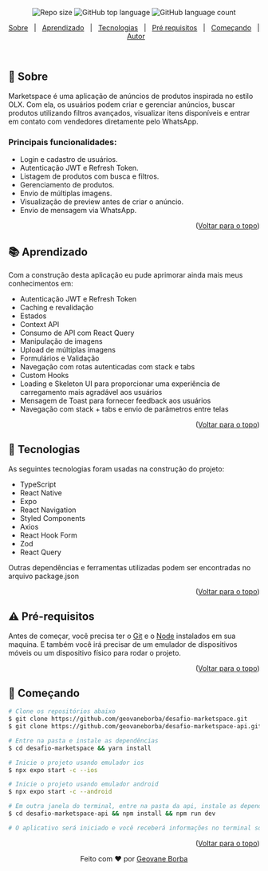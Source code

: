 <p align="center">
  <img alt="Repo size"  src="https://img.shields.io/github/repo-size/geovaneborba/desafio-marketspace?color=4f46e5&style=for-the-badge">
  <img alt="GitHub top language"  src="https://img.shields.io/github/languages/top/geovaneborba/desafio-marketspace?color=4f46e5&style=for-the-badge"> <img alt="GitHub language count"  src="https://img.shields.io/github/languages/count/geovaneborba/desafio-marketspace?color=4f46e5&style=for-the-badge">
</p>

<p align="center">
  <a href="#dart-sobre">Sobre</a> &#xa0; | &#xa0;
  <a href="#books-aprendizado">Aprendizado</a> &#xa0; | &#xa0;
  <a href="#rocket-tecnologias">Tecnologias</a> &#xa0; | &#xa0;
  <a href="#warning-pré-requisitos"> Pré requisitos</a> &#xa0; | &#xa0;
  <a href="#checkered_flag-começando">Começando</a> &#xa0; | &#xa0;
  <a href="https://github.com/geovaneborba" target="_blank">Autor</a>
</p>

<br>

## :dart: Sobre

Marketspace é uma aplicação de anúncios de produtos inspirada no estilo OLX. Com ela, os usuários podem criar e gerenciar anúncios, buscar produtos utilizando filtros avançados, visualizar itens disponíveis e entrar em contato com vendedores diretamente pelo WhatsApp.

### Principais funcionalidades:

- Login e cadastro de usuários.
- Autenticação JWT e Refresh Token.
- Listagem de produtos com busca e filtros.
- Gerenciamento de produtos.
- Envio de múltiplas imagens.
- Visualização de preview antes de criar o anúncio.
- Envio de mensagem via WhatsApp.

<p align="right">(<a href="#top">Voltar para o topo</a>)</p>

## :books: Aprendizado

Com a construção desta aplicação eu pude aprimorar ainda mais meus conhecimentos em:

- Autenticação JWT e Refresh Token
- Caching e revalidação
- Estados
- Context API
- Consumo de API com React Query
- Manipulação de imagens
- Upload de múltiplas imagens
- Formulários e Validação
- Navegação com rotas autenticadas com stack e tabs
- Custom Hooks
- Loading e Skeleton UI para proporcionar uma experiência de carregamento mais agradável aos usuários
- Mensagem de Toast para fornecer feedback aos usuários
- Navegação com stack + tabs e envio de parâmetros entre telas

<p align="right">(<a href="#top">Voltar para o topo</a>)</p>

## :rocket: Tecnologias

As seguintes tecnologias foram usadas na construção do projeto:

- TypeScript
- React Native
- Expo
- React Navigation
- Styled Components
- Axios
- React Hook Form
- Zod
- React Query

Outras dependências e ferramentas utilizadas podem ser encontradas no arquivo package.json

<p align="right">(<a href="#top">Voltar para o topo</a>)</p>

## :warning: Pré-requisitos

Antes de começar, você precisa ter o [Git](https://git-scm.com) e o [Node](https://nodejs.org/en/) instalados em sua maquina. E também você irá precisar de um emulador de dispositivos móveis ou um dispositivo físico para rodar o projeto.

<p align="right">(<a href="#top">Voltar para o topo</a>)</p>

## :checkered_flag: Começando

```bash
# Clone os repositórios abaixo
$ git clone https://github.com/geovaneborba/desafio-marketspace.git
$ git clone https://github.com/geovaneborba/desafio-marketspace-api.git

# Entre na pasta e instale as dependências
$ cd desafio-marketspace && yarn install

# Inicie o projeto usando emulador ios
$ npx expo start -c --ios

# Inicie o projeto usando emulador android
$ npx expo start -c --android

# Em outra janela do terminal, entre na pasta da api, instale as dependências e inicie o projeto
$ cd desafio-marketspace-api && npm install && npm run dev

# O aplicativo será iniciado e você receberá informações no terminal sobre o endereço e a porta onde ele estará disponível

```

<p align="right">(<a href="#top">Voltar para o topo</a>)</p>

<p align="center">Feito com ❤️ por <a href="https://github.com/geovaneborba" target="_blank">Geovane Borba</a></p>
